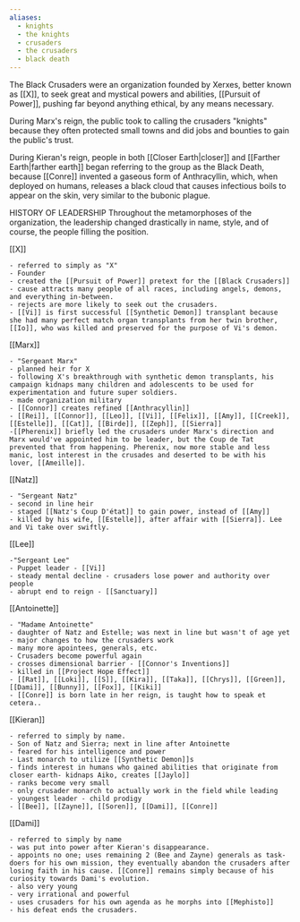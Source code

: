 ```yaml
---
aliases:
  - knights
  - the knights
  - crusaders
  - the crusaders
  - black death
---
```

The Black Crusaders were an organization founded by Xerxes, better known as 
[[X]], to seek great and mystical powers and abilities, [[Pursuit of Power]], pushing far beyond anything ethical, by any means necessary. 

During Marx's reign, the public took to calling the crusaders "knights" because they often protected small towns and did jobs and bounties to gain the public's trust.

During Kieran's reign, people in both [[Closer Earth|closer]] and [[Farther Earth|farther earth]] began referring to the group as the Black Death, because [[Conre]] invented a gaseous form of Anthracyllin, which, when deployed on humans, releases a black cloud that causes infectious boils to appear on the skin, very similar to the bubonic plague.

HISTORY OF LEADERSHIP
Throughout the metamorphoses of the organization, the leadership changed drastically in name, style, and of course, the people filling the position.

[[X]] 
	
	- referred to simply as "X"
	- Founder 
	- created the [[Pursuit of Power]] pretext for the [[Black Crusaders]]
	- cause attracts many people of all races, including angels, demons, and everything in-between.
	- rejects are more likely to seek out the crusaders.
	- [[Vi]] is first successful [[Synthetic Demon]] transplant because she had many perfect match organ transplants from her twin brother, [[Io]], who was killed and preserved for the purpose of Vi's demon.

[[Marx]]  
	
	- "Sergeant Marx"
	- planned heir for X 
	- following X's breakthrough with synthetic demon transplants, his campaign kidnaps many children and adolescents to be used for experimentation and future super soldiers.
	- made organization military
	- [[Connor]] creates refined [[Anthracyllin]]
	- [[Rei]], [[Connor]], [[Leo]], [[Vi]], [[Felix]], [[Amy]], [[Creek]], [[Estelle]], [[Cat]], [[Birde]], [[Zeph]], [[Sierra]] 
	-[[Pherenix]] briefly led the crusaders under Marx's direction and Marx would've appointed him to be leader, but the Coup de Tat prevented that from happening. Pherenix, now more stable and less manic, lost interest in the crusades and deserted to be with his lover, [[Ameille]].
			
[[Natz]] 
	
	- "Sergeant Natz"
	- second in line heir 
	- staged [[Natz's Coup D'état]] to gain power, instead of [[Amy]]
	- killed by his wife, [[Estelle]], after affair with [[Sierra]]. Lee and Vi take over swiftly.

[[Lee]]

	-"Sergeant Lee"
	- Puppet leader - [[Vi]]
	- steady mental decline - crusaders lose power and authority over people
	- abrupt end to reign - [[Sanctuary]]

[[Antoinette]]

	- "Madame Antoinette"
	- daughter of Natz and Estelle; was next in line but wasn't of age yet
	- major changes to how the crusaders work
	- many more apointees, generals, etc.
	- Crusaders become powerful again
	- crosses dimensional barrier - [[Connor's Inventions]]
	- killed in [[Project Hope Effect]]
	- [[Rat]], [[Loki]], [[S]], [[Kira]], [[Taka]], [[Chrys]], [[Green]], [[Dami]], [[Bunny]], [[Fox]], [[Kiki]]
	- [[Conre]] is born late in her reign, is taught how to speak et cetera..

[[Kieran]] 

	- referred to simply by name.
	- Son of Natz and Sierra; next in line after Antoinette
	- feared for his intelligence and power
	- Last monarch to utilize [[Synthetic Demon]]s
	- finds interest in humans who gained abilities that originate from closer earth- kidnaps Aiko, creates [[Jaylo]]
	- ranks become very small
	- only crusader monarch to actually work in the field while leading
	- youngest leader - child prodigy
	- [[Bee]], [[Zayne]], [[Soren]], [[Dami]], [[Conre]]

[[Dami]]

	- referred to simply by name
	- was put into power after Kieran's disappearance. 
	- appoints no one; uses remaining 2 (Bee and Zayne) generals as task-doers for his own mission, they eventually abandon the crusaders after losing faith in his cause. [[Conre]] remains simply because of his curiosity towards Dami's evolution.
	- also very young
	- very irrational and powerful
	- uses crusaders for his own agenda as he morphs into [[Mephisto]] 
	- his defeat ends the crusaders.
